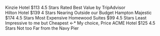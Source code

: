
Kinzie Hotel          $113     4.5 Stars    Rated Best Value by TripAdvisor <br />
Hilton Hotel          $139     4 Stars      Nearing Outside our Budget
Hampton Majestic      $174     4.5 Stars    Most Expensive
Homewood Suites        $99     4.5 Stars    Least Impressive to me but Cheapest <-* My choice, Price
ACME Hotel            $125     4.5 Stars    Not too Far from the Navy Pier
